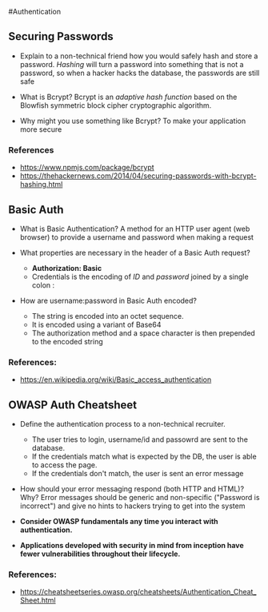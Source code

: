 #Authentication

## Securing Passwords
* Explain to a non-technical friend how you would safely hash and store a password.
*Hashing* will turn a password into something that is not a password, so when a hacker hacks the database, the passwords are still safe

* What is Bcrypt?
Bcrypt is an *adaptive hash function* based on the Blowfish symmetric block cipher cryptographic algorithm.

* Why might you use something like Bcrypt?
To make your application more secure

### References
* <https://www.npmjs.com/package/bcrypt>
* <https://thehackernews.com/2014/04/securing-passwords-with-bcrypt-hashing.html>

## Basic Auth
* What is Basic Authentication?
A method for an HTTP user agent (web browser) to provide a username and password when making a request

* What properties are necessary in the header of a Basic Auth request?
  * **Authorization: Basic <credentials>**
  * Credentials is the encoding of *ID* and *password* joined by a single colon :

* How are username:password in Basic Auth encoded?
  * The string is encoded into an octet sequence.
  * It is encoded using a variant of Base64
  * The authorization method and a space character is then prepended to the encoded string

### References:
* <https://en.wikipedia.org/wiki/Basic_access_authentication>

## OWASP Auth Cheatsheet
* Define the authentication process to a non-technical recruiter.
  * The user tries to login, username/id and passowrd are sent to the database.
  * If the credentials match what is expected by the DB, the user is able to access the page.
  * If the credentials don't match, the user is sent an error message

* How should your error messaging respond (both HTTP and HTML)? Why?
Error messages should be generic and non-specific ("Password is incorrect") and give no hints to hackers trying to get into the system

* **Consider OWASP fundamentals any time you interact with authentication.**
* **Applications developed with security in mind from inception have fewer vulnerabilities throughout their lifecycle.**

### References:
* <https://cheatsheetseries.owasp.org/cheatsheets/Authentication_Cheat_Sheet.html>
